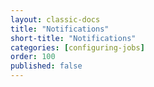 ```yaml
---
layout: classic-docs
title: "Notifications"
short-title: "Notifications"
categories: [configuring-jobs]
order: 100
published: false
---
```

